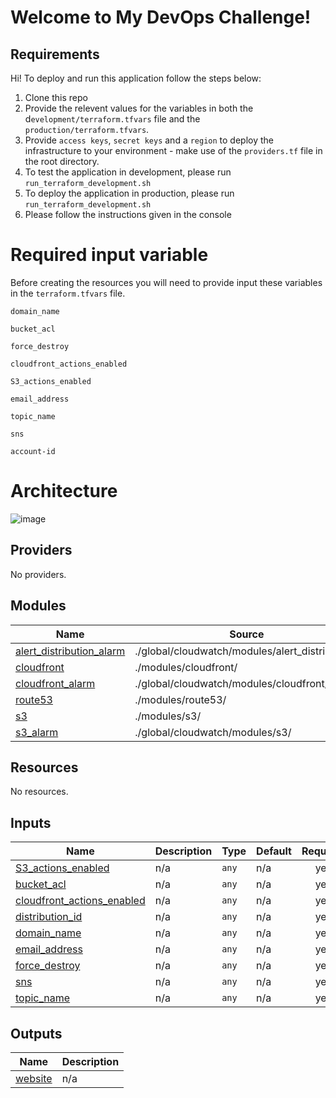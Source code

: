 

# Welcome to My DevOps Challenge!
## Requirements

Hi! 
To deploy and run this application  follow the steps below:

 1.  Clone this repo
 2. Provide the relevent values for the variables in both the d`evelopment/terraform.tfvars` file and the `production/terraform.tfvars`. 
 3. Provide `access keys`, `secret keys` and a `region` to deploy the infrastructure to your environment -  make use of the `providers.tf` file in the root directory.
 4.  To test the application in development, please run `run_terraform_development.sh`
 5. To deploy the application in production, please run `run_terraform_development.sh`
 6. Please follow the instructions given in the console
 

# Required input variable
Before creating the resources you will need to provide input these variables in the `terraform.tfvars` file.

    domain_name
    
    bucket_acl
    
    force_destroy
    
    cloudfront_actions_enabled
    
    S3_actions_enabled
     
    email_address
    
    topic_name
    
    sns
    
    account-id
  # Architecture 
![image](https://user-images.githubusercontent.com/37669567/143487020-4b959b9d-c6f6-4e37-bbf3-2863f20cc3df.png)



## Providers

No providers.

## Modules

| Name | Source | Version |
|------|--------|---------|
| <a name="module_alert_distribution_alarm"></a> [alert\_distribution\_alarm](#module\_alert\_distribution\_alarm) | ./global/cloudwatch/modules/alert_distribution/ | n/a |
| <a name="module_cloudfront"></a> [cloudfront](#module\_cloudfront) | ./modules/cloudfront/ | n/a |
| <a name="module_cloudfront_alarm"></a> [cloudfront\_alarm](#module\_cloudfront\_alarm) | ./global/cloudwatch/modules/cloudfront/ | n/a |
| <a name="module_route53"></a> [route53](#module\_route53) | ./modules/route53/ | n/a |
| <a name="module_s3"></a> [s3](#module\_s3) | ./modules/s3/ | n/a |
| <a name="module_s3_alarm"></a> [s3\_alarm](#module\_s3\_alarm) | ./global/cloudwatch/modules/s3/ | n/a |

## Resources

No resources.

## Inputs

| Name | Description | Type | Default | Required |
|------|-------------|------|---------|:--------:|
| <a name="input_S3_actions_enabled"></a> [S3\_actions\_enabled](#input\_S3\_actions\_enabled) | n/a | `any` | n/a | yes |
| <a name="input_bucket_acl"></a> [bucket\_acl](#input\_bucket\_acl) | n/a | `any` | n/a | yes |
| <a name="input_cloudfront_actions_enabled"></a> [cloudfront\_actions\_enabled](#input\_cloudfront\_actions\_enabled) | n/a | `any` | n/a | yes |
| <a name="input_distribution_id"></a> [distribution\_id](#input\_distribution\_id) | n/a | `any` | n/a | yes |
| <a name="input_domain_name"></a> [domain\_name](#input\_domain\_name) | n/a | `any` | n/a | yes |
| <a name="input_email_address"></a> [email\_address](#input\_email\_address) | n/a | `any` | n/a | yes |
| <a name="input_force_destroy"></a> [force\_destroy](#input\_force\_destroy) | n/a | `any` | n/a | yes |
| <a name="input_sns"></a> [sns](#input\_sns) | n/a | `any` | n/a | yes |
| <a name="input_topic_name"></a> [topic\_name](#input\_topic\_name) | n/a | `any` | n/a | yes |

## Outputs

| Name | Description |
|------|-------------|
| <a name="output_website"></a> [website](#output\_website) | n/a |
